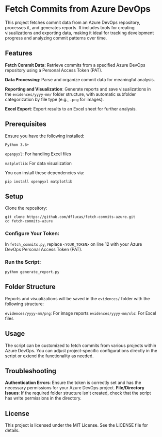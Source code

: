 Fetch Commits from Azure DevOps
===============================

This project fetches commit data from an Azure DevOps repository, processes it,
and generates reports. It includes tools for creating visualizations and
exporting data, making it ideal for tracking development progress and
analyzing commit patterns over time.

Features
--------

**Fetch Commit Data**: Retrieve commits from a specified Azure DevOps repository using a Personal Access Token (PAT).

**Data Processing**: Parse and organize commit data for meaningful analysis.

**Reporting and Visualization**: Generate reports and save visualizations in the `evidences/yyyy-mm/` folder structure, with automatic subfolder categorization by file type (e.g., `.png` for images).

**Excel Export**: Export results to an Excel sheet for further analysis.


Prerequisites
-------------

Ensure you have the following installed:

`Python 3.6+`

`openpyxl`: For handling Excel files

`matplotlib`: For data visualization

You can install these dependencies via:

    pip install openpyxl matplotlib

Setup
-----

Clone the repository:

    git clone https://github.com/dflucas/fetch-commits-azure.git
    cd fetch-commits-azure

### Configure Your Token:

In `fetch_commits.py`, replace `<YOUR_TOKEN>` on line 12 with your Azure DevOps Personal Access Token (PAT).

### Run the Script:

    python generate_report.py

Folder Structure
----------------

Reports and visualizations will be saved in the `evidences/` folder with the following structure:

`evidences/yyyy-mm/png`: For image reports
`evidences/yyyy-mm/xls`: For Excel files

Usage
-----

The script can be customized to fetch commits from various projects within Azure DevOps. You can adjust project-specific configurations directly in the script or extend the functionality as needed.

Troubleshooting
---------------

**Authentication Errors**: Ensure the token is correctly set and has the necessary permissions for your Azure DevOps project.
**File/Directory Issues**: If the required folder structure isn't created, check that the script has write permissions in the directory.

License
-------

This project is licensed under the MIT License. See the LICENSE file for details.
